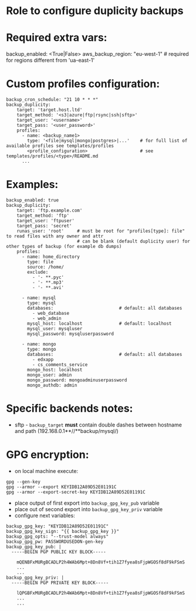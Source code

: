 Role to configure duplicity backups
===================================

Required extra vars:
====================

backup_enabled: <True|False>
aws_backup_region: "eu-west-1" # required for regions different from 'ua-east-1'

Custom profiles configuration:
==============================

```
backup_cron_schedule: "21 10 * * *"
backup_duplicity:
    target: 'target.host.ltd'
    target_method: '<s3|azure|ftp|rsync|ssh|sftp>'
    target_user: '<username>'
    target_pass: '<user_password>'
    profiles:
      - name: <backup_name1>
        type: '<file|mysql|mongo|postgres>|...'    # for full list of available profiles see templates/profiles
        <profile_configuration>                    # see templates/profiles/<type>/README.md
      ...
```

Examples:
=========
```
backup_enabled: true
backup_duplicity:
    target: 'ftp.example.com'
    target_method: 'ftp'
    target_user: 'ftpuser'
    target_pass: 'secret'
    runas_user: 'root'     # must be root for "profiles[type]: file" to read files with any owner and attr
                           # can be blank (default duplicity user) for other types of backup (for example db dumps)
    profiles:
      - name: home_directory
        type: file
        source: /home/
        exclude:
          - '- **.pyc'
          - '- **.mp3'
          - '- **.avi'

      - name: mysql
        type: mysql
        databases:                         # default: all databases
          - web_database
          - web_admin
        mysql_host: localhost              # default: localhost
        mysql_user: mysqluser
        mysql_password: mysqluserpassword

      - name: mongo
        type: mongo
        databases:                         # default: all databases
          - edxapp
          - cs_comments_service
        mongo_host: localhost
        mongo_user: admin
        mongo_password: mongoadminuserpassword
        mongo_authdb: admin
```

Specific backends notes:
========================

- sftp - `backup_target` **must** contain double dashes between hostname and path (192.168.0.1**//**backup/mysql/)

GPG encryption:
===============

- on local machine execute:
```
gpg --gen-key
gpg --armor --export KEYIDB12A89D52E01191C
gpg --armor --export-secret-key KEYIDB12A89D52E01191C
```
- place output of first export into `backup_gpg_key_pub` variable
- place out of second export into `backup_gpg_key_priv` variable
- configure next variables:
```
backup_gpg_key: "KEYIDB12A89D52E01191C"
backup_gpg_key_sign: "{{ backup_gpg_key }}"
backup_gpg_opts: "--trust-model always"
backup_gpg_pw: PASSWORDUSEDON-gen-key
backup_gpg_key_pub: |
  -----BEGIN PGP PUBLIC KEY BLOCK-----

    mQENBFxMURgBCADLP2h4WAb6Mpt+8Dn8Vf+tih1Z7fyea8sFjpWGOSf8dF9kFSmS
    ...
    ...
backup_gpg_key_priv: |
  -----BEGIN PGP PRIVATE KEY BLOCK-----

    lQPGBFxMURgBCADLP2h4WAb6Mpt+8Dn8Vf+tih1Z7fyea8sFjpWGOSf8dF9kFSmS
    ...
    ...
```
